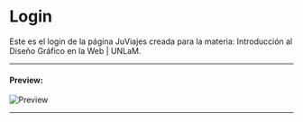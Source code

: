 <h1>Login</h1>

<p>Este es el login de la página JuViajes creada para la materia: Introducción al Diseño Gráfico en la Web | UNLaM.</p>

---

<h4>Preview:</h4>

![Preview](https://github.com/JulianKer/Login-JuViajes/blob/master/img/modelo%20a%20seguir%20del%20login.png)

---
